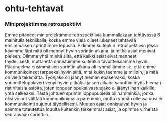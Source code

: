 # ohtu-tehtavat

### Miniprojektimme retrospektiivi

Emme pitäneet miniprojektimme retrospektiiviä kummallakaan tehtävässä 6 mainitulla tekniikalla, koska emme vielä olleet lukeneet tehtävää ensimmäisen sprinttimme lopussa. Pidimme kuitenkin retrospektiivin jossa kävimme läpi mitä oli mennyt hyvin sprintin aikana, ja mitkä asiat menivät pieleen. Olimme yhtä mieltä siitä, että kaikki asiat eivät menneet täydellisesti, mutta että onnistuimme kuitenkin tavoitteissamme hyvin. Pääongelma ensimmäisen sprintin aikana oli ryhmällämme se, että emme kommunikoineet tarpeeksi hyvin siitä, mitä kukin teemme ja milloin, ja mitä on vielä tekemättä. Työnjako oli jäänyt hieman epäselväksi, koska suunnittelupalaveri venyi hyvin pitkäksi ja sen aikana sanottiin myös hieman ristiriitaisia asioita, joten loppuenlopuksi vastuujako ei jäänyt ihan kaikille yhtä selkeäksi. Tästä johtuen sprintin loppupuolella oli hämminkiä, jonka olisi voinut välttää kommunikoimalla paremmin, mutta ryhmän ollessa uusi ei kommunikointi sujunut täydellisesti. Muuten asiat onnistuivat hyvin ja saimme toteutettua lopulta kuitenkin tärkeimmät asiat, ja opimme virheistä seuraavaan sprinttiin.

